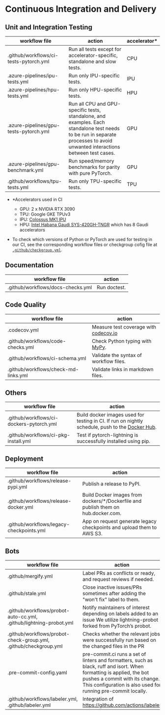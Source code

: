 <!-- Note: This document cannot be in `.github/README.md` because it will overwrite the repo README.md -->

# Continuous Integration and Delivery

## Unit and Integration Testing

| workflow file                          | action                                                                                                                                                                      | accelerator\* |
| -------------------------------------- | --------------------------------------------------------------------------------------------------------------------------------------------------------------------------- | ------------- |
| .github/workflows/ci-tests-pytorch.yml | Run all tests except for accelerator-specific, standalone and slow tests.                                                                                                   | CPU           |
| .azure-pipelines/ipu-tests.yml         | Run only IPU-specific tests.                                                                                                                                                | IPU           |
| .azure-pipelines/hpu-tests.yml         | Run only HPU-specific tests.                                                                                                                                                | HPU           |
| .azure-pipelines/gpu-tests-pytorch.yml | Run all CPU and GPU-specific tests, standalone, and examples. Each standalone test needs to be run in separate processes to avoid unwanted interactions between test cases. | GPU           |
| .azure-pipelines/gpu-benchmark.yml     | Run speed/memory benchmarks for parity with pure PyTorch.                                                                                                                   | GPU           |
| .github/workflows/tpu-tests.yml        | Run only TPU-specific tests.                                                                                                                                                | TPU           |

- \*Accelerators used in CI

  - GPU: 2 x NVIDIA RTX 3090
  - TPU: Google GKE TPUv3
  - IPU: [Colossus MK1 IPU](https://www.graphcore.ai/products/ipu)
  - HPU: [Intel Habana Gaudi SYS-420GH-TNGR](https://www.supermicro.com/en/products/system/AI/4U/SYS-420GH-TNGR) which has 8 Gaudi accelerators

- To check which versions of Python or PyTorch are used for testing in our CI, see the corresponding workflow files or checkgroup cofig file at [`.github/checkgroup.yml`](../checkgroup.yml).

## Documentation

| workflow file                     | action       |
| --------------------------------- | ------------ |
| .github/workflows/docs-checks.yml | Run doctest. |

## Code Quality

| workflow file                        | action                                                                                    |
| ------------------------------------ | ----------------------------------------------------------------------------------------- |
| .codecov.yml                         | Measure test coverage with [codecov.io](https://app.codecov.io/gh/Lightning-AI/lightning) |
| .github/workflows/code-checks.yml    | Check Python typing with [MyPy](https://mypy.readthedocs.io/en/stable/).                  |
| .github/workflows/ci-schema.yml      | Validate the syntax of workflow files.                                                    |
| .github/workflows/check-md-links.yml | Validate links in markdown files.                                                         |

## Others

| workflow file                            | action                                                                                                                                                         |
| ---------------------------------------- | -------------------------------------------------------------------------------------------------------------------------------------------------------------- |
| .github/workflows/ci-dockers-pytorch.yml | Build docker images used for testing in CI. If run on nightly schedule, push to the [Docker Hub](https://hub.docker.com/r/pytorchlightning/pytorch_lightning). |
| .github/workflows/ci-pkg-install.yml     | Test if pytorch-lightning is successfully installed using pip.                                                                                                 |

## Deployment

| workflow file                            | action                                                                             |
| ---------------------------------------- | ---------------------------------------------------------------------------------- |
| .github/workflows/release-pypi.yml       | Publish a release to PyPI.                                                         |
| .github/workflows/release-docker.yml     | Build Docker images from dockers/\*/Dockerfile and publish them on hub.docker.com. |
| .github/workflows/legacy-checkpoints.yml | App on request generate legacy checkpoints and upload them to AWS S3.              |

## Bots

| workflow file                                                      | action                                                                                                                                                                                                                  |
| ------------------------------------------------------------------ | ----------------------------------------------------------------------------------------------------------------------------------------------------------------------------------------------------------------------- |
| .github/mergify.yml                                                | Label PRs as conflicts or ready, and request reviews if needed.                                                                                                                                                         |
| .github/stale.yml                                                  | Close inactive issues/PRs sometimes after adding the "won't fix" label to them.                                                                                                                                         |
| .github/workflows/probot-auto-cc.yml, .github/lightning-probot.yml | Notify maintainers of interest depending on labels added to an issue We utilize lightning-probot forked from PyTorch’s probot.                                                                                          |
| .github/workflows/probot-check-group.yml, .github/checkgroup.yml   | Checks whether the relevant jobs were successfully run based on the changed files in the PR                                                                                                                             |
| .pre-commit-config.yaml                                            | pre-commit.ci runs a set of linters and formatters, such as black, ruff and isort. When formatting is applied, the bot pushes a commit with its change. This configuration is also used for running pre-commit locally. |
| .github/workflows/labeler.yml, .github/labeler.yml                 | Integration of https://github.com/actions/labeler                                                                                                                                                                       |
